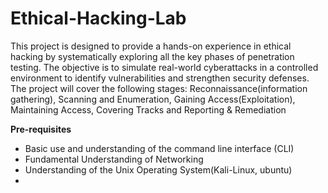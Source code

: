 # Ethical-Hacking-Lab
This project is designed to provide a hands-on experience in ethical hacking by systematically exploring all the key phases of penetration testing. The objective is to simulate real-world cyberattacks in a controlled environment to identify vulnerabilities and strengthen security defenses. The project will cover the following stages: Reconnaissance(information gathering), Scanning and Enumeration, Gaining Access(Exploitation), Maintaining Access, Covering Tracks and Reporting & Remediation

**Pre-requisites**
- Basic use and understanding of the command line interface (CLI)
- Fundamental Understanding of Networking
- Understanding of the Unix Operating System(Kali-Linux, ubuntu)
- 
